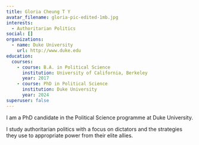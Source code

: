 ```yaml
---
title: Gloria Cheung T Y
avatar_filename: gloria-pic-edited-1mb.jpg
interests:
  - Authoritarian Politics
social: []
organizations:
  - name: Duke University
    url: http://www.duke.edu
education:
  courses:
    - course: B.A. in Political Science
      institution: University of California, Berkeley
      year: 2017
    - course: PhD in Political Science
      institution: Duke University
      year: 2024
superuser: false
---
```

I am a PhD candidate in the Political Science programme at Duke University. 

I study authoritarian politics with a focus on dictators and the strategies they use to appropriate power from their elite allies.